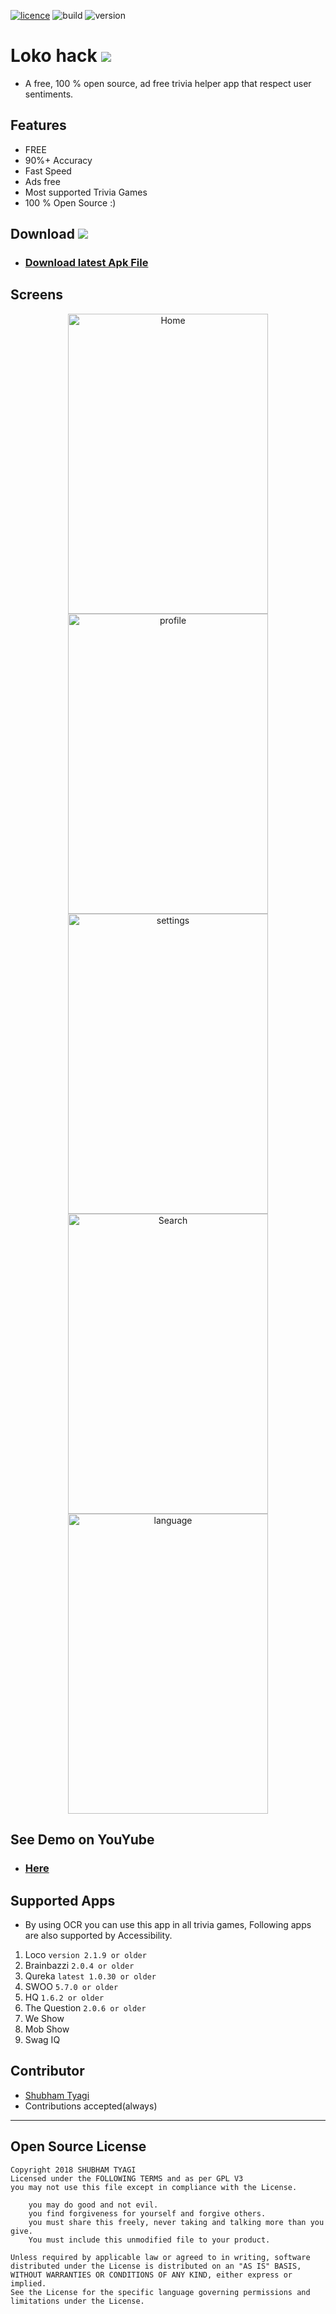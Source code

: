 

[![licence](https://img.shields.io/badge/Licence-GPLv3-red.svg)](https://github.com/SubhamTyagi/loco-answers/blob/master/LICENSE) 
![build](https://img.shields.io/badge/Build-pass-green.svg)
![version](https://img.shields.io/badge/Version-2.0-red.svg)


# Loko hack  <a target="_blank" href="https://paypal.me/shubhamtyagi1" title="Donate using PayPal"><img src="https://img.shields.io/badge/paypal-donate-yellow.svg" /></a>

* A free, 100 % open source, ad free trivia helper app that respect user sentiments.
## Features
* FREE 
* 90%+ Accuracy  
* Fast Speed
* Ads free
* Most supported Trivia Games 
* 100 % Open Source :)
## Download <a target="_blank" href="https://paypal.me/shubhamtyagi1" title="Donate using PayPal"><img src="https://img.shields.io/badge/paypal-donate-yellow.svg" /></a>


* ### [Download latest Apk File](https://github.com/SubhamTyagi/loco-answers/releases)
## Screens


<p align="center">
  <img src="https://github.com/SubhamTyagi/loco-answers/blob/master/screenshots/home.jpg" width="320" height="480" title="Home">
   <img src="https://github.com/SubhamTyagi/loco-answers/blob/master/screenshots/profile.jpg" width="320" height="480" title="profile">
    <img src="https://github.com/SubhamTyagi/loco-answers/blob/master/screenshots/settings.jpg" width="320" height="480" title="settings">
     <img src="https://github.com/SubhamTyagi/loco-answers/blob/master/screenshots/search.jpg" width="320" height="480" title="Search">
      <img src="https://github.com/SubhamTyagi/loco-answers/blob/master/screenshots/language.jpg" width="320" height="480" title="language">
</p>

## See Demo on YouYube
* ### [Here](https://youtu.be/H0LvFNW_svA)
## Supported Apps
* By using OCR you can use this app in all trivia games, Following apps are also supported by Accessibility. 
1. Loco `version 2.1.9 or older`
2. Brainbazzi `2.0.4 or older`
3. Qureka `latest 1.0.30 or older`
4. SWOO `5.7.0 or older`
5. HQ `1.6.2 or older`
6. The Question `2.0.6 or older`
8. We Show 
9. Mob Show
10. Swag IQ

## Contributor
* [Shubham Tyagi](https://subhamtyagi.github.io)
* Contributions accepted(always)

***
## Open Source License

    Copyright 2018 SHUBHAM TYAGI
    Licensed under the FOLLOWING TERMS and as per GPL V3
    you may not use this file except in compliance with the License.
  
        you may do good and not evil.
        you find forgiveness for yourself and forgive others.
        you must share this freely, never taking and talking more than you give.
        You must include this unmodified file to your product.
    
    Unless required by applicable law or agreed to in writing, software
    distributed under the License is distributed on an "AS IS" BASIS, 
    WITHOUT WARRANTIES OR CONDITIONS OF ANY KIND, either express or implied.
    See the License for the specific language governing permissions and
    limitations under the License.
  
 

